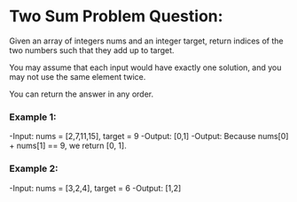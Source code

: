 # Two Sum Problem Question:
Given an array of integers nums and an integer target, return indices of the two numbers such that they add up to target.

You may assume that each input would have exactly one solution, and you may not use the same element twice.

You can return the answer in any order.

 

### Example 1:

-Input: nums = [2,7,11,15], target = 9
-Output: [0,1]
-Output: Because nums[0] + nums[1] == 9, we return [0, 1].

### Example 2:

-Input: nums = [3,2,4], target = 6
-Output: [1,2]
